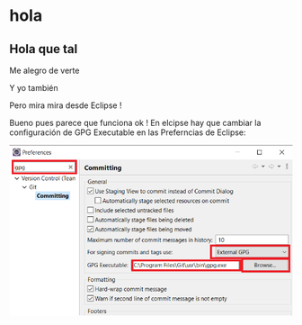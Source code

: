 # hola

## Hola que tal

Me alegro de verte

Y yo también

Pero mira mira desde Eclipse !

Bueno pues parece que funciona ok ! En elcipse hay que cambiar la configuración de GPG Executable en las Preferncias de Eclipse:

![](images/gpg-executable-gpgexe.png)
